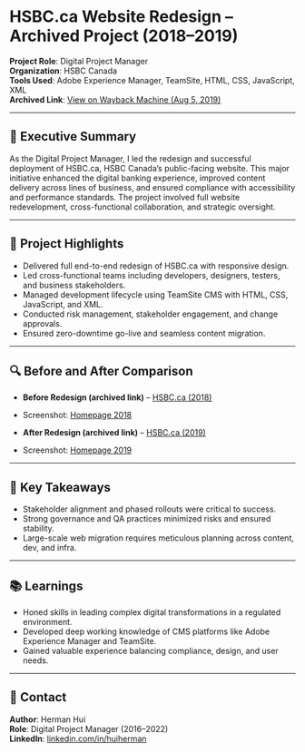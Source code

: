 # HSBC.ca Website Redesign – Archived Project (2018–2019)

**Project Role**: Digital Project Manager  
**Organization**: HSBC Canada  
**Tools Used**: Adobe Experience Manager, TeamSite, HTML, CSS, JavaScript, XML  
**Archived Link**: [View on Wayback Machine (Aug 5, 2019)](https://web.archive.org/web/20190805055759/https://www.hsbc.ca/)

---

## 📌 Executive Summary
As the Digital Project Manager, I led the redesign and successful deployment of HSBC.ca, HSBC Canada’s public-facing website. This major initiative enhanced the digital banking experience, improved content delivery across lines of business, and ensured compliance with accessibility and performance standards. The project involved full website redevelopment, cross-functional collaboration, and strategic oversight.

---

## 🎯 Project Highlights
- Delivered full end-to-end redesign of HSBC.ca with responsive design.
- Led cross-functional teams including developers, designers, testers, and business stakeholders.
- Managed development lifecycle using TeamSite CMS with HTML, CSS, JavaScript, and XML.
- Conducted risk management, stakeholder engagement, and change approvals.
- Ensured zero-downtime go-live and seamless content migration.

---

## 🔍 Before and After Comparison

- **Before Redesign (archived link)** – [HSBC.ca (2018)](https://web.archive.org/web/20180301014954/http://www.hsbc.ca/1/2/personal)
- Screenshot: [Homepage 2018](https://github.com/huiherman/hsbc-canada-website-redesign/blob/main/homepage-2018.png)
  
- **After Redesign (archived link)** – [HSBC.ca (2019)](https://web.archive.org/web/20190805055759/https://www.hsbc.ca/)
- Screenshot: [Homepage 2019](https://github.com/huiherman/hsbc-canada-website-redesign/blob/main/homepage-2019.png)

---

## 🧠 Key Takeaways
- Stakeholder alignment and phased rollouts were critical to success.
- Strong governance and QA practices minimized risks and ensured stability.
- Large-scale web migration requires meticulous planning across content, dev, and infra.

---

## 📚 Learnings
- Honed skills in leading complex digital transformations in a regulated environment.
- Developed deep working knowledge of CMS platforms like Adobe Experience Manager and TeamSite.
- Gained valuable experience balancing compliance, design, and user needs.

---

## 📩 Contact

**Author**: Herman Hui  
**Role**: Digital Project Manager (2016–2022)  
**LinkedIn**: [linkedin.com/in/huiherman](https://www.linkedin.com/in/huiherman)  

